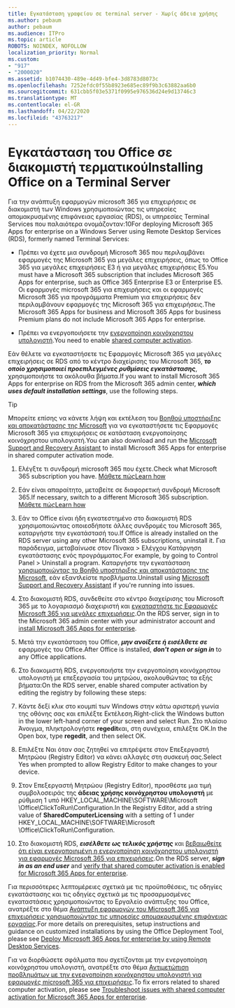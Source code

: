 ```yaml
---
title: Εγκατάσταση γραφείου σε terminal server - Χωρίς άδεια χρήσης
ms.author: pebaum
author: pebaum
ms.audience: ITPro
ms.topic: article
ROBOTS: NOINDEX, NOFOLLOW
localization_priority: Normal
ms.custom:
- "917"
- "2000020"
ms.assetid: b1074430-489e-4d49-bfe4-3d8783d8073c
ms.openlocfilehash: 7252efdc0f55b8923e685ec89f9b3c63882aa6b0
ms.sourcegitcommit: 631cbb5f03e5371f0995e976536d24e9d13746c3
ms.translationtype: MT
ms.contentlocale: el-GR
ms.lasthandoff: 04/22/2020
ms.locfileid: "43763217"
---
```

# <a name="installing-office-on-a-terminal-server"></a><span data-ttu-id="b482a-102">Εγκατάσταση του Office σε διακομιστή τερματικού</span><span class="sxs-lookup"><span data-stu-id="b482a-102">Installing Office on a Terminal Server</span></span>

<span data-ttu-id="b482a-103">Για την ανάπτυξη εφαρμογών microsoft 365 για επιχειρήσεις σε διακομιστή των Windows χρησιμοποιώντας τις υπηρεσίες απομακρυσμένης επιφάνειας εργασίας (RDS), οι υπηρεσίες Terminal Services που παλαιότερα ονομάζονταν:10</span><span class="sxs-lookup"><span data-stu-id="b482a-103">For deploying Microsoft 365 Apps for enterprise on a Windows Server using Remote Desktop Services (RDS), formerly named Terminal Services:</span></span>
  
- <span data-ttu-id="b482a-104">Πρέπει να έχετε μια συνδρομή Microsoft 365 που περιλαμβάνει εφαρμογές της Microsoft 365 για μεγάλες επιχειρήσεις, όπως το Office 365 για μεγάλες επιχειρήσεις E3 ή για μεγάλες επιχειρήσεις E5.</span><span class="sxs-lookup"><span data-stu-id="b482a-104">You must have a Microsoft 365 subscription that includes Microsoft 365 Apps for enterprise, such as Office 365 Enterprise E3 or Enterprise E5.</span></span> <span data-ttu-id="b482a-105">Οι εφαρμογές microsoft 365 για επιχειρήσεις και οι εφαρμογές Microsoft 365 για προγράμματα Premium για επιχειρήσεις δεν περιλαμβάνουν εφαρμογές της Microsoft 365 για επιχειρήσεις.</span><span class="sxs-lookup"><span data-stu-id="b482a-105">The Microsoft 365 Apps for business and Microsoft 365 Apps for business Premium plans do not include Microsoft 365 Apps for enterprise.</span></span>

- <span data-ttu-id="b482a-106">Πρέπει να ενεργοποιήσετε την [ενεργοποίηση κοινόχρηστου υπολογιστή](https://docs.microsoft.com/DeployOffice/overview-of-shared-computer-activation-for-office-365-proplus).</span><span class="sxs-lookup"><span data-stu-id="b482a-106">You need to enable [shared computer activation](https://docs.microsoft.com/DeployOffice/overview-of-shared-computer-activation-for-office-365-proplus).</span></span>

<span data-ttu-id="b482a-107">Εάν θέλετε να εγκαταστήσετε τις Εφαρμογές Microsoft 365 για μεγάλες επιχειρήσεις σε RDS από το κέντρο διαχείρισης του Microsoft 365, ***το οποίο χρησιμοποιεί προεπιλεγμένες ρυθμίσεις εγκατάστασης***, χρησιμοποιήστε τα ακόλουθα βήματα.</span><span class="sxs-lookup"><span data-stu-id="b482a-107">If you want to install Microsoft 365 Apps for enterprise on RDS from the Microsoft 365 admin center, ***which uses default installation settings***, use the following steps.</span></span>

> [!TIP]
> <span data-ttu-id="b482a-108">Μπορείτε επίσης να κάνετε λήψη και εκτέλεση του [Βοηθού υποστήριξης και αποκατάστασης της Microsoft](https://aka.ms/SaRA_OfficeSCA_M365Portal) για να εγκαταστήσετε τις Εφαρμογές Microsoft 365 για επιχειρήσεις σε κατάσταση ενεργοποίησης κοινόχρηστου υπολογιστή.</span><span class="sxs-lookup"><span data-stu-id="b482a-108">You can also download and run the [Microsoft Support and Recovery Assistant](https://aka.ms/SaRA_OfficeSCA_M365Portal) to install Microsoft 365 Apps for enterprise in shared computer activation mode.</span></span>
  
1. <span data-ttu-id="b482a-109">Ελέγξτε τι συνδρομή microsoft 365 που έχετε.</span><span class="sxs-lookup"><span data-stu-id="b482a-109">Check what Microsoft 365 subscription you have.</span></span> [<span data-ttu-id="b482a-110">Μάθετε πώς</span><span class="sxs-lookup"><span data-stu-id="b482a-110">Learn how</span></span>](https://docs.microsoft.com/office365/admin/admin-overview/what-subscription-do-i-have)

2. <span data-ttu-id="b482a-111">Εάν είναι απαραίτητο, μεταβείτε σε διαφορετική συνδρομή Microsoft 365.</span><span class="sxs-lookup"><span data-stu-id="b482a-111">If necessary, switch to a different Microsoft 365 subscription.</span></span> [<span data-ttu-id="b482a-112">Μάθετε πώς</span><span class="sxs-lookup"><span data-stu-id="b482a-112">Learn how</span></span>](https://docs.microsoft.com/office365/admin/subscriptions-and-billing/switch-to-a-different-plan)

3. <span data-ttu-id="b482a-113">Εάν το Office είναι ήδη εγκατεστημένο στο διακομιστή RDS χρησιμοποιώντας οποιεσδήποτε άλλες συνδρομές του Microsoft 365, καταργήστε την εγκατάστασή του.</span><span class="sxs-lookup"><span data-stu-id="b482a-113">If Office is already installed on the RDS server using any other Microsoft 365 subscriptions, uninstall it.</span></span> <span data-ttu-id="b482a-114">Για παράδειγμα, μεταβαίνωσε στον Πίνακα \> Ελέγχου Κατάργηση εγκατάστασης ενός προγράμματος.</span><span class="sxs-lookup"><span data-stu-id="b482a-114">For example, by going to Control Panel \> Uninstall a program.</span></span> <span data-ttu-id="b482a-115">Καταργήστε την εγκατάσταση [χρησιμοποιώντας το Βοηθό υποστήριξης και αποκατάστασης της Microsoft,](https://aka.ms/SARA-OfficeUninstall-Alchemy) εάν εξαντλείστε προβλήματα.</span><span class="sxs-lookup"><span data-stu-id="b482a-115">Uninstall using [Microsoft Support and Recovery Assistant](https://aka.ms/SARA-OfficeUninstall-Alchemy) if you're running into issues.</span></span>

4. <span data-ttu-id="b482a-116">Στο διακομιστή RDS, συνδεθείτε στο κέντρο διαχείρισης του Microsoft 365 με το λογαριασμό διαχειριστή και [εγκαταστήστε τις Εφαρμογές Microsoft 365 για μεγάλες επιχειρήσεις](https://portal.office.com/OLS/MySoftware.aspx).</span><span class="sxs-lookup"><span data-stu-id="b482a-116">On the RDS server, sign in to the Microsoft 365 admin center with your administrator account and [install Microsoft 365 Apps for enterprise](https://portal.office.com/OLS/MySoftware.aspx).</span></span>

5. <span data-ttu-id="b482a-117">Μετά την εγκατάσταση του Office, ***μην ανοίξετε ή εισέλθετε σε*** εφαρμογές του Office.</span><span class="sxs-lookup"><span data-stu-id="b482a-117">After Office is installed, ***don't open or sign in*** to any Office applications.</span></span>

6. <span data-ttu-id="b482a-118">Στο διακομιστή RDS, ενεργοποιήστε την ενεργοποίηση κοινόχρηστου υπολογιστή με επεξεργασία του μητρώου, ακολουθώντας τα εξής βήματα:</span><span class="sxs-lookup"><span data-stu-id="b482a-118">On the RDS server, enable shared computer activation by editing the registry by following these steps:</span></span>

1. <span data-ttu-id="b482a-119">Κάντε δεξί κλικ στο κουμπί των Windows στην κάτω αριστερή γωνία της οθόνης σας και επιλέξτε Εκτέλεση.</span><span class="sxs-lookup"><span data-stu-id="b482a-119">Right-click the Windows button in the lower left-hand corner of your screen and select Run.</span></span> <span data-ttu-id="b482a-120">Στο πλαίσιο Άνοιγμα, πληκτρολογήστε **regedit**και, στη συνέχεια, επιλέξτε OK.</span><span class="sxs-lookup"><span data-stu-id="b482a-120">In the Open box, type **regedit**, and then select OK.</span></span>

2. <span data-ttu-id="b482a-121">Επιλέξτε Ναι όταν σας ζητηθεί να επιτρέψετε στον Επεξεργαστή Μητρώου (Registry Editor) να κάνει αλλαγές στη συσκευή σας.</span><span class="sxs-lookup"><span data-stu-id="b482a-121">Select Yes when prompted to allow Registry Editor to make changes to your device.</span></span>

3. <span data-ttu-id="b482a-122">Στον Επεξεργαστή Μητρώου (Registry Editor), προσθέστε μια τιμή συμβολοσειράς της **άδειας χρήσης κοινόχρηστου υπολογιστή** με ρύθμιση 1 υπό HKEY_LOCAL_MACHINE\SOFTWARE\Microsoft \Office\ClickToRun\Configuration.</span><span class="sxs-lookup"><span data-stu-id="b482a-122">In the Registry Editor, add a string value of **SharedComputerLicensing** with a setting of 1 under HKEY_LOCAL_MACHINE\SOFTWARE\Microsoft \Office\ClickToRun\Configuration.</span></span>

7. <span data-ttu-id="b482a-123">Στο διακομιστή RDS, ***εισέλθετε ως τελικός χρήστης*** και [βεβαιωθείτε ότι είναι ενεργοποιημένη η ενεργοποίηση κοινόχρηστου υπολογιστή για εφαρμογές Microsoft 365 για επιχειρήσεις](https://docs.microsoft.com/DeployOffice/troubleshoot-issues-with-shared-computer-activation-for-office-365-proplus#verify-that-activation-for-office-365-proplus-succeeded).</span><span class="sxs-lookup"><span data-stu-id="b482a-123">On the RDS server, ***sign in as an end user*** and [verify that shared computer activation is enabled for Microsoft 365 Apps for enterprise](https://docs.microsoft.com/DeployOffice/troubleshoot-issues-with-shared-computer-activation-for-office-365-proplus#verify-that-activation-for-office-365-proplus-succeeded).</span></span>

<span data-ttu-id="b482a-124">Για περισσότερες λεπτομέρειες σχετικά με τις προϋποθέσεις, τις οδηγίες εγκατάστασης και τις οδηγίες σχετικά με τις προσαρμοσμένες εγκαταστάσεις χρησιμοποιώντας το Εργαλείο ανάπτυξης του Office, ανατρέξτε στο θέμα [Ανάπτυξη εφαρμογών του Microsoft 365 για επιχειρήσεις χρησιμοποιώντας τις υπηρεσίες απομακρυσμένης επιφάνειας εργασίας](https://docs.microsoft.com/DeployOffice/deploy-office-365-proplus-by-using-remote-desktop-services).</span><span class="sxs-lookup"><span data-stu-id="b482a-124">For more details on prerequisites, setup instructions and guidance on customized installations by using the Office Deployment Tool, please see [Deploy Microsoft 365 Apps for enterprise by using Remote Desktop Services](https://docs.microsoft.com/DeployOffice/deploy-office-365-proplus-by-using-remote-desktop-services).</span></span>
  
<span data-ttu-id="b482a-125">Για να διορθώσετε σφάλματα που σχετίζονται με την ενεργοποίηση κοινόχρηστου υπολογιστή, ανατρέξτε στο θέμα [Αντιμετώπιση προβλημάτων με την ενεργοποίηση κοινόχρηστου υπολογιστή για εφαρμογές microsoft 365 για επιχειρήσεις](https://docs.microsoft.com/DeployOffice/troubleshoot-issues-with-shared-computer-activation-for-office-365-proplus).</span><span class="sxs-lookup"><span data-stu-id="b482a-125">To fix errors related to shared computer activation, please see [Troubleshoot issues with shared computer activation for Microsoft 365 Apps for enterprise](https://docs.microsoft.com/DeployOffice/troubleshoot-issues-with-shared-computer-activation-for-office-365-proplus).</span></span>
  